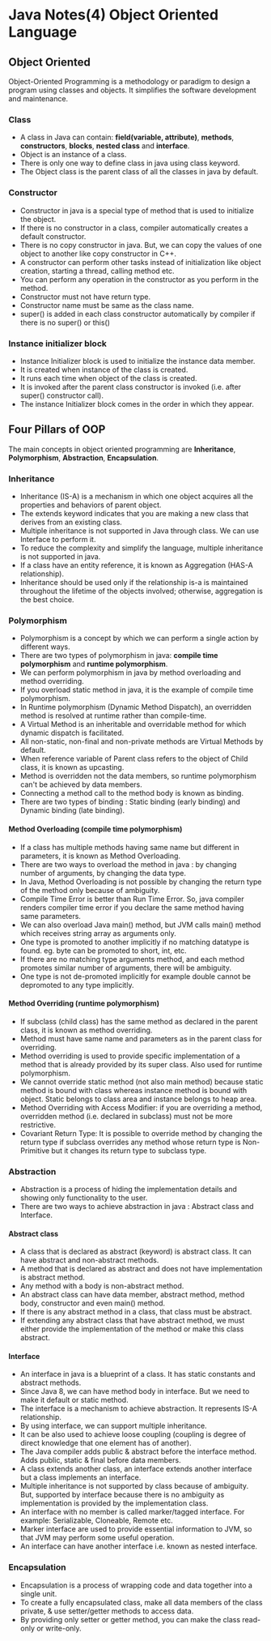 # Java Notes(4) Object Oriented Language




## Object Oriented 
Object-Oriented Programming is a methodology or paradigm to design a program using classes and objects. It simplifies the software development and maintenance.

### Class
- A class in Java can contain: **field(variable, attribute)**, **methods**, **constructors**, **blocks**, **nested class** and **interface**.
- Object is an instance of a class.
- There is only one way to define class in java using class keyword.
- The Object class is the parent class of all the classes in java by default.


### Constructor
- Constructor in java is a special type of method that is used to initialize the object.
- If there is no constructor in a class, compiler automatically creates a default constructor.
- There is no copy constructor in java. But, we can copy the values of one object to another like copy constructor in C++.
- A constructor can perform other tasks instead of initialization like object creation, starting a thread, calling method etc.
- You can perform any operation in the constructor as you perform in the method.
- Constructor must not have return type.
- Constructor name must be same as the class name.
- super() is added in each class constructor automatically by compiler if there is no super() or this()


### Instance initializer block
- Instance Initializer block is used to initialize the instance data member.
- It is created when instance of the class is created.
- It runs each time when object of the class is created.
- It is invoked after the parent class constructor is invoked (i.e. after super() constructor call).
- The instance Initializer block comes in the order in which they appear.




## Four Pillars of OOP

The main concepts in object oriented programming are **Inheritance**, **Polymorphism**, **Abstraction**, **Encapsulation**.

### Inheritance
- Inheritance (IS-A) is a mechanism in which one object acquires all the properties and behaviors of parent object.
- The extends keyword indicates that you are making a new class that derives from an existing class.
- Multiple inheritance is not supported in Java through class. We can use Interface to perform it.
- To reduce the complexity and simplify the language, multiple inheritance is not supported in java.
- If a class have an entity reference, it is known as Aggregation (HAS-A relationship).
- Inheritance should be used only if the relationship is-a is maintained throughout the lifetime of the objects involved; otherwise, aggregation is the best choice.


### Polymorphism
- Polymorphism is a concept by which we can perform a single action by different ways.
- There are two types of polymorphism in java: **compile time polymorphism** and **runtime polymorphism**.
- We can perform polymorphism in java by method overloading and method overriding.
- If you overload static method in java, it is the example of compile time polymorphism.
- In Runtime polymorphism (Dynamic Method Dispatch), an overridden method is resolved at runtime rather than compile-time.
- A Virtual Method is an inheritable and overridable method for which dynamic dispatch is facilitated.
- All non-static, non-final and non-private methods are Virtual Methods by default.
- When reference variable of Parent class refers to the object of Child class, it is known as upcasting.
- Method is overridden not the data members, so runtime polymorphism can't be achieved by data members.
- Connecting a method call to the method body is known as binding.
- There are two types of binding : Static binding (early binding) and Dynamic binding (late binding).

#### Method Overloading (compile time polymorphism)
- If a class has multiple methods having same name but different in parameters, it is known as Method Overloading.
- There are two ways to overload the method in java : by changing number of arguments, by changing the data type.
- In Java, Method Overloading is not possible by changing the return type of the method only because of ambiguity.
- Compile Time Error is better than Run Time Error. So, java compiler renders compiler time error if you declare the same method having same parameters.
- We can also overload Java main() method, but JVM calls main() method which receives string array as arguments only.
- One type is promoted to another implicitly if no matching datatype is found. eg. byte can be promoted to short, int, etc.
- If there are no matching type arguments method, and each method promotes similar number of arguments, there will be ambiguity.
- One type is not de-promoted implicitly for example double cannot be depromoted to any type implicitly.

#### Method Overriding (runtime polymorphism)
- If subclass (child class) has the same method as declared in the parent class, it is known as method overriding.
- Method must have same name and parameters as in the parent class for overriding.
- Method overriding is used to provide specific implementation of a method that is already provided by its super class. Also used for runtime polymorphism.
- We cannot override static method (not also main method) because static method is bound with class whereas instance method is bound with object. Static belongs to class area and instance belongs to heap area.
- Method Overriding with Access Modifier: if you are overriding a method, overridden method (i.e. declared in subclass) must not be more restrictive.
- Covariant Return Type: It is possible to override method by changing the return type if subclass overrides any method whose return type is Non-Primitive but it changes its return type to subclass type.


### Abstraction
- Abstraction is a process of hiding the implementation details and showing only functionality to the user.
- There are two ways to achieve abstraction in java : Abstract class and Interface.


#### Abstract class
- A class that is declared as abstract (keyword) is abstract class. It can have abstract and non-abstract methods.
- A method that is declared as abstract and does not have implementation is abstract method.
- Any method with a body is non-abstract method.
- An abstract class can have data member, abstract method, method body, constructor and even main() method.
- If there is any abstract method in a class, that class must be abstract.
- If extending any abstract class that have abstract method, we must either provide the implementation of the method or make this class abstract.

#### Interface
- An interface in java is a blueprint of a class. It has static constants and abstract methods.
- Since Java 8, we can have method body in interface. But we need to make it default or static method.
- The interface is a mechanism to achieve abstraction. It represents IS-A relationship.
- By using interface, we can support multiple inheritance.
- It can be also used to achieve loose coupling (coupling is degree of direct knowledge that one element has of another).
- The Java compiler adds public & abstract before the interface method. Adds public, static & final before data members.
- A class extends another class, an interface extends another interface but a class implements an interface.
- Multiple inheritance is not supported by class because of ambiguity. But, supported by interface because there is no ambiguity as implementation is provided by the implementation class.
- An interface with no member is called marker/tagged interface. For example: Serializable, Cloneable, Remote etc.
- Marker interface are used to provide essential information to JVM, so that JVM may perform some useful operation.
- An interface can have another interface i.e. known as nested interface.



### Encapsulation 
- Encapsulation is a process of wrapping code and data together into a single unit.
- To create a fully encapsulated class, make all data members of the class private, & use setter/getter methods to access data.
- By providing only setter or getter method, you can make the class read-only or write-only.







